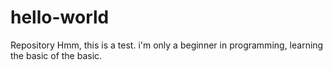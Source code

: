 # hello-world
Repository
Hmm, this is a test. i'm only a beginner in programming, learning the basic of the basic.
